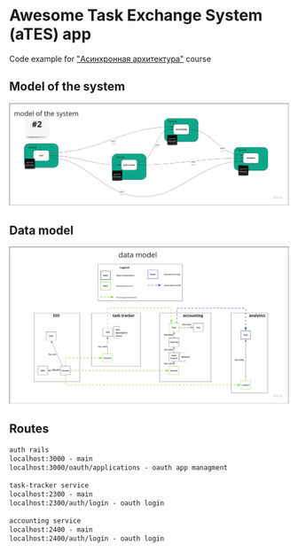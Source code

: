 # Awesome Task Exchange System (aTES) app

Code example for ["Асинхронная архитектура"](http://education.borshev.com/architecture) course

## Model of the system
<img width="1200px" src="./media/images/ates-model-of-the-system.png" alt="ates-model-of-the-system.png" />

## Data model
<img width="1200px" src="./media/images/ates-data-model.png" alt="ates-data-model.png" />

## Routes

```
auth rails
localhost:3000 - main
localhost:3000/oauth/applications - oauth app managment

task-tracker service
localhost:2300 - main
localhost:2300/auth/login - oauth login

accounting service
localhost:2400 - main
localhost:2400/auth/login - oauth login
```

